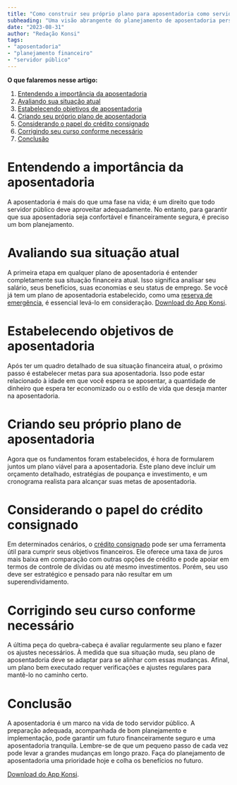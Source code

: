 ```yaml
---
title: "Como construir seu próprio plano para aposentadoria como servidor público"
subheading: "Uma visão abrangente do planejamento de aposentadoria personalizada para servidores públicos"
date: "2023-08-31"
author: "Redação Konsi"
tags:
- "aposentadoria"
- "planejamento financeiro"
- "servidor público"
---
```


**O que falaremos nesse artigo:**

1. [Entendendo a importância da aposentadoria](#section1)
2. [Avaliando sua situação atual](#section2)
3. [Estabelecendo objetivos de aposentadoria](#section3)
4. [Criando seu próprio plano de aposentadoria](#section4)
5. [Considerando o papel do crédito consignado](#section5)
6. [Corrigindo seu curso conforme necessário](#section6)
7. [Conclusão](#section7)

# Entendendo a importância da aposentadoria <a name="section1"></a>

A aposentadoria é mais do que uma fase na vida; é um direito que todo servidor público deve aproveitar adequadamente. No entanto, para garantir que sua aposentadoria seja confortável e financeiramente segura, é preciso um bom planejamento.

# Avaliando sua situação atual <a name="section2"></a>

A primeira etapa em qualquer plano de aposentadoria é entender completamente sua situação financeira atual. Isso significa analisar seu salário, seus benefícios, suas economias e seu status de emprego. Se você já tem um plano de aposentadoria estabelecido, como uma [reserva de emergência](aprenda-a-comparar-emprstimos-consignados-saiba-como-escolher-a-melhor-opo.md), é essencial levá-lo em consideração. [Download do App Konsi](https://konsi.com.br/download-app).

# Estabelecendo objetivos de aposentadoria <a name="section3"></a>

Após ter um quadro detalhado de sua situação financeira atual, o próximo passo é estabelecer metas para sua aposentadoria. Isso pode estar relacionado à idade em que você espera se aposentar, a quantidade de dinheiro que espera ter economizado ou o estilo de vida que deseja manter na aposentadoria.

# Criando seu próprio plano de aposentadoria <a name="section4"></a>

Agora que os fundamentos foram estabelecidos, é hora de formularem juntos um plano viável para a aposentadoria. Este plano deve incluir um orçamento detalhado, estratégias de poupança e investimento, e um cronograma realista para alcançar suas metas de aposentadoria.

# Considerando o papel do crédito consignado <a name="section5"></a>

Em determinados cenários, o [crédito consignado](7-dicas-para-conseguir-a-menor-taxa-de-juros-no-consignado.md) pode ser uma ferramenta útil para cumprir seus objetivos financeiros. Ele oferece uma taxa de juros mais baixa em comparação com outras opções de crédito e pode apoiar em termos de controle de dívidas ou até mesmo investimentos. Porém, seu uso deve ser estratégico e pensado para não resultar em um superendividamento.

# Corrigindo seu curso conforme necessário <a name="section6"></a>

A última peça do quebra-cabeça é avaliar regularmente seu plano e fazer os ajustes necessários. À medida que sua situação muda, seu plano de aposentadoria deve se adaptar para se alinhar com essas mudanças. Afinal, um plano bem executado requer verificações e ajustes regulares para mantê-lo no caminho certo.

# Conclusão <a name="section7"></a>

A aposentadoria é um marco na vida de todo servidor público. A preparação adequada, acompanhada de bom planejamento e implementação, pode garantir um futuro financeiramente seguro e uma aposentadoria tranquila. Lembre-se de que um pequeno passo de cada vez pode levar a grandes mudanças em longo prazo. Faça do planejamento de aposentadoria uma prioridade hoje e colha os benefícios no futuro.

[Download do App Konsi](https://konsi.com.br/download-app).